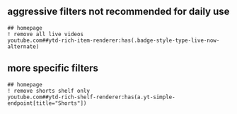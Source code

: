 ## aggressive filters not recommended for daily use
```adguard
## homepage
! remove all live videos
youtube.com##ytd-rich-item-renderer:has(.badge-style-type-live-now-alternate)
```

## more specific filters
```adguard
## homepage
! remove shorts shelf only
youtube.com##ytd-rich-shelf-renderer:has(a.yt-simple-endpoint[title="Shorts"])
```